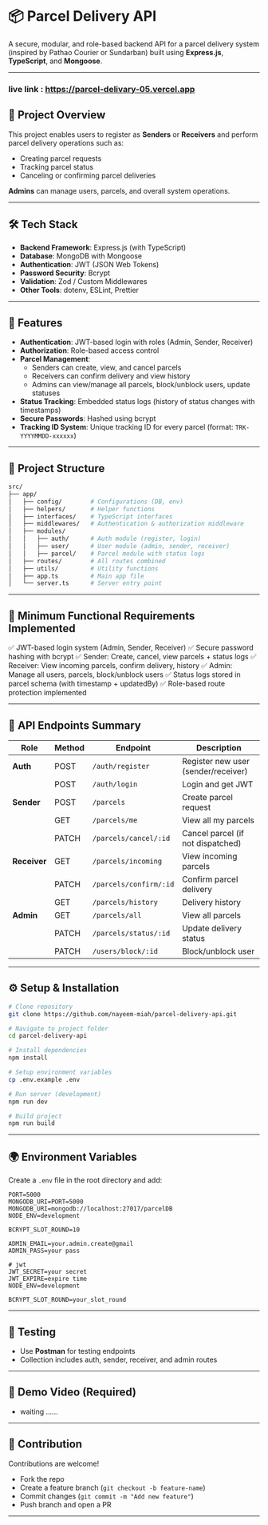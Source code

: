 
# 📦 Parcel Delivery API

A secure, modular, and role-based backend API for a parcel delivery
system (inspired by Pathao Courier or Sundarban) built using
**Express.js**, **TypeScript**, and **Mongoose**.

---


### live link : https://parcel-delivary-05.vercel.app

## 🚀 Project Overview

This project enables users to register as **Senders** or **Receivers**
and perform parcel delivery operations such as:  
- Creating parcel requests  
- Tracking parcel status  
- Canceling or confirming parcel deliveries  

**Admins** can manage users, parcels, and overall system operations.

---

## 🛠️ Tech Stack

- **Backend Framework**: Express.js (with TypeScript)  
- **Database**: MongoDB with Mongoose  
- **Authentication**: JWT (JSON Web Tokens)  
- **Password Security**: Bcrypt  
- **Validation**: Zod / Custom Middlewares  
- **Other Tools**: dotenv, ESLint, Prettier  

---

## 🎯 Features

- **Authentication**: JWT-based login with roles (Admin, Sender,
  Receiver)  
- **Authorization**: Role-based access control  
- **Parcel Management**:
  - Senders can create, view, and cancel parcels  
  - Receivers can confirm delivery and view history  
  - Admins can view/manage all parcels, block/unblock users, update
    statuses  
- **Status Tracking**: Embedded status logs (history of status changes
  with timestamps)  
- **Secure Passwords**: Hashed using bcrypt  
- **Tracking ID System**: Unique tracking ID for every parcel (format:
  `TRK-YYYYMMDD-xxxxxx`)  

---

## 📂 Project Structure

```bash
src/
├── app/
│   ├── config/        # Configurations (DB, env)
│   ├── helpers/       # Helper functions
│   ├── interfaces/    # TypeScript interfaces
│   ├── middlewares/   # Authentication & authorization middleware
│   ├── modules/
│   │   ├── auth/      # Auth module (register, login)
│   │   ├── user/      # User module (admin, sender, receiver)
│   │   ├── parcel/    # Parcel module with status logs
│   ├── routes/        # All routes combined
│   ├── utils/         # Utility functions
│   ├── app.ts         # Main app file
│   └── server.ts      # Server entry point
````

---

## 📌 Minimum Functional Requirements Implemented

✅ JWT-based login system (Admin, Sender, Receiver)
✅ Secure password hashing with bcrypt
✅ Sender: Create, cancel, view parcels + status logs
✅ Receiver: View incoming parcels, confirm delivery, history
✅ Admin: Manage all users, parcels, block/unblock users
✅ Status logs stored in parcel schema (with timestamp + updatedBy)
✅ Role-based route protection implemented

---

## 🔑 API Endpoints Summary

| Role         | Method | Endpoint               | Description                         |
| ------------ | ------ | ---------------------- | ----------------------------------- |
| **Auth**     | POST   | `/auth/register`       | Register new user (sender/receiver) |
|              | POST   | `/auth/login`          | Login and get JWT                   |
| **Sender**   | POST   | `/parcels`             | Create parcel request               |
|              | GET    | `/parcels/me`          | View all my parcels                 |
|              | PATCH  | `/parcels/cancel/:id`  | Cancel parcel (if not dispatched)   |
| **Receiver** | GET    | `/parcels/incoming`    | View incoming parcels               |
|              | PATCH  | `/parcels/confirm/:id` | Confirm parcel delivery             |
|              | GET    | `/parcels/history`     | Delivery history                    |
| **Admin**    | GET    | `/parcels/all`         | View all parcels                    |
|              | PATCH  | `/parcels/status/:id`  | Update delivery status              |
|              | PATCH  | `/users/block/:id`     | Block/unblock user                  |

---

## ⚙️ Setup & Installation

```bash
# Clone repository
git clone https://github.com/nayeem-miah/parcel-delivery-api.git

# Navigate to project folder
cd parcel-delivery-api

# Install dependencies
npm install

# Setup environment variables
cp .env.example .env

# Run server (development)
npm run dev

# Build project
npm run build
```

---

## 🌍 Environment Variables

Create a `.env` file in the root directory and add:

```env
PORT=5000
MONGODB_URI=PORT=5000
MONGODB_URI=mongodb://localhost:27017/parcelDB
NODE_ENV=development

BCRYPT_SLOT_ROUND=10

ADMIN_EMAIL=your.admin.create@gmail
ADMIN_PASS=your pass

# jwt 
JWT_SECRET=your secret
JWT_EXPIRE=expire time
NODE_ENV=development

BCRYPT_SLOT_ROUND=your_slot_round

```

---

## 🧪 Testing

* Use **Postman** for testing endpoints
* Collection includes auth, sender, receiver, and admin routes

---

## 🎥 Demo Video (Required)
* waiting ......
<!-- * Introduction (Name, project purpose)
* Folder structure explanation
* Auth flow demo
* Sender, Receiver, Admin features demo
* Postman testing demo
* Wrap-up (README, thanks) -->

---

## 🤝 Contribution

Contributions are welcome!

* Fork the repo
* Create a feature branch (`git checkout -b feature-name`)
* Commit changes (`git commit -m "Add new feature"`)
* Push branch and open a PR

---

